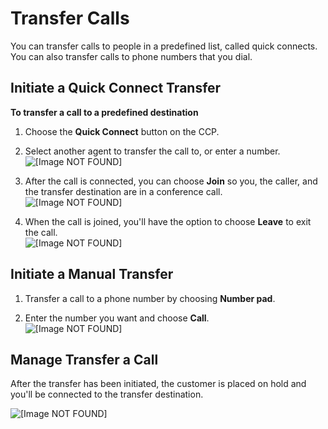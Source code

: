 # Transfer Calls<a name="transfers"></a>

You can transfer calls to people in a predefined list, called quick connects\. You can also transfer calls to phone numbers that you dial\. 

## Initiate a Quick Connect Transfer<a name="transfers-quick"></a>

**To transfer a call to a predefined destination**

1. Choose the **Quick Connect** button on the CCP\.

1. Select another agent to transfer the call to, or enter a number\.  
![\[Image NOT FOUND\]](http://docs.aws.amazon.com/connect/latest/adminguide/images/quick-connects.png)

1. After the call is connected, you can choose **Join** so you, the caller, and the transfer destination are in a conference call\.   
![\[Image NOT FOUND\]](http://docs.aws.amazon.com/connect/latest/adminguide/images/join.png)

1. When the call is joined, you'll have the option to choose **Leave** to exit the call\.  
![\[Image NOT FOUND\]](http://docs.aws.amazon.com/connect/latest/adminguide/images/leave.png)

## Initiate a Manual Transfer<a name="transfers"></a>

1. Transfer a call to a phone number by choosing **Number pad**\.

1. Enter the number you want and choose **Call**\.  
![\[Image NOT FOUND\]](http://docs.aws.amazon.com/connect/latest/adminguide/images/number-pad.png)

## Manage Transfer a Call<a name="transfers-manage"></a>

After the transfer has been initiated, the customer is placed on hold and you'll be connected to the transfer destination\.

![\[Image NOT FOUND\]](http://docs.aws.amazon.com/connect/latest/adminguide/images/transfer-menu.png)